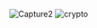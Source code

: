 ![Capture2](https://github.com/khoidang2110/reactnative-cryptoApp/assets/107787053/5bea27a3-4b46-4b84-a966-105ece3e193c)
![crypto](https://github.com/khoidang2110/reactnative-cryptoApp/assets/107787053/beff5bc7-0866-4c10-8e73-a76ea07547ca)
